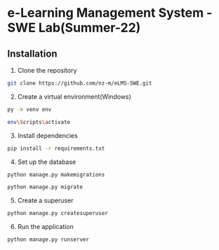 # e-Learning Management System - SWE Lab(Summer-22)

## Installation

1. Clone the repository

```bash
git clone https://github.com/nz-m/eLMS-SWE.git
```

2. Create a virtual environment(Windows)

```bash
py -m venv env
```

```bash
env\Scripts\activate
```

3. Install dependencies

```bash
pip install -r requirements.txt
```
4. Set up the database

```bash
python manage.py makemigrations
```
```bash
python manage.py migrate
```
5. Create a superuser

```bash
python manage.py createsuperuser
```
6. Run the application

```bash
python manage.py runserver
```
